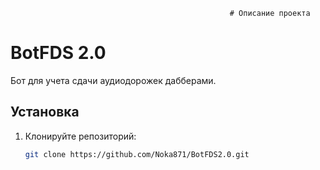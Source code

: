                                                      # Описание проекта                                                     
# BotFDS 2.0


Бот для учета сдачи аудиодорожек дабберами.


## Установка
1. Клонируйте репозиторий:
   ```bash
   git clone https://github.com/Noka871/BotFDS2.0.git
